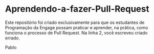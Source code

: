 # Aprendendo-a-fazer-Pull-Request
Este repositório foi criado exclusivamente para que os estudantes de Programação da Engage possam praticar e aprender, na prática, como funciona o processo de Pull Request.
Na linha 2, você escreveu criado errado.

Pablo
